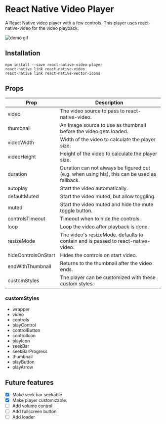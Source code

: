 # React Native Video Player

A React Native video player with a few controls. This player uses
react-native-video for the video playback.


![demo gif](https://raw.githubusercontent.com/cornedor/react-native-video-player/master/demo.gif "Demo GIF")

## Installation

```
npm install --save react-native-video-player
react-native link react-native-video
react-native link react-native-vector-icons
```

## Props

| Prop                | Description                                                                                 |
|---------------------|---------------------------------------------------------------------------------------------|
| video               | The video source to pass to react-native-video.                                             |
| thumbnail           | An Image source to use as thumbnail before the video gets loaded.                           |
| videoWidth          | Width of the video to calculate the player size.                                            |
| videoHeight         | Height of the video to calculate the player size.                                           |
| duration            | Duration can not always be figured out (e.g. when using hls), this can be used as fallback. |
| autoplay            | Start the video automatically.                                                              |
| defaultMuted        | Start the video muted, but allow toggling.                                                  |
| muted               | Start the video muted and hide the mute toggle button.                                      |
| controlsTimeout     | Timeout when to hide the controls.                                                          |
| loop                | Loop the video after playback is done.                                                      |
| resizeMode          | The video's resizeMode. defaults to contain and is passed to react-native-video.            |
| hideControlsOnStart | Hides the controls on start video.                                                          |
| endWithThumbnail    | Returns to the thumbnail after the video ends.                                              |
| customStyles        | The player can be customized with these custom styles:                                      |

### customStyles

 - wrapper
 - video
 - controls
 - playControl
 - controlButton
 - controlIcon
 - playIcon
 - seekBar
 - seekBarProgress
 - thumbnail
 - playButton
 - playArrow

## Future features

- [x] Make seek bar seekable.
- [x] Make player customizable.
- [ ] Add volume control
- [ ] Add fullscreen button
- [ ] Add loader
